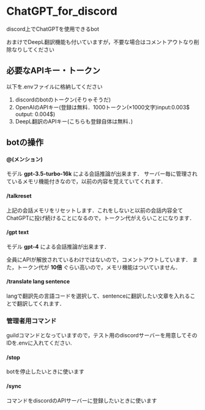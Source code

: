 # ChatGPT_for_discord
discord上でChatGPTを使用できるbot

おまけでDeepL翻訳機能も付いていますが，不要な場合はコメントアウトなり削除なりしてください

## 必要なAPIキー・トークン

以下を.envファイルに格納してください

1. discordのbotのトークン(そりゃそうだ)
2. OpenAIのAPIキー(登録は無料．1000トークン(×1000文字)input:0.003$ output: 0.004$)
3. DeepL翻訳のAPIキー(こちらも登録自体は無料．)

## botの操作

#### @(メンション)

モデル __gpt-3.5-turbo-16k__ による会話推論が出来ます．
サーバー毎に管理されているメモリ機能付きなので，以前の内容を覚えていてくれます．

#### /talkreset

上記の会話メモリをリセットします．これをしないと以前の会話内容全てChatGPTに投げ続けることになるので，トークン代がえらいことになります．

#### /gpt text

モデル __gpt-4__ による会話推論が出来ます．

全員にAPIが解放されているわけではないので，コメントアウトしています．
また，トークン代が **10倍** ぐらい高いので，メモリ機能はついていません．

#### /translate lang sentence

langで翻訳先の言語コードを選択して、sentenceに翻訳したい文章を入れることで翻訳してくれます．

### 管理者用コマンド

guildコマンドとなっていますので，テスト用のdiscordサーバーを用意してそのIDを.envに入れてください.

#### /stop

botを停止したいときに使います

#### /sync

コマンドをdiscordのAPIサーバーに登録したいときに使います


